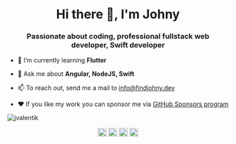 <h1 align="center">Hi there 👋, I'm Johny</h1>
<h3 align="center">Passionate about coding, professional fullstack web developer, Swift developer</h3>

- 🌱 I’m currently learning **Flutter**

- 💬 Ask me about **Angular, NodeJS, Swift**

- 📫 To reach out, send me a mail to info@findjohny.dev

- ❤️ If you like my work you can sponsor me via <a href='https://github.com/sponsors/jvalentik'>GitHub Sponsors program</a>

<img src="https://github-readme-stats.vercel.app/api?username=jvalentik&show_icons=true" alt="jvalentik" /> </p>


<p align="center">
<a href="https://dev.to/jvalentik" target="blank"><img align="center" src="https://cdn.jsdelivr.net/npm/simple-icons@3.0.1/icons/dev-dot-to.svg" alt="@jvalentik" height="20" width="20" /></a>
<a href="https://twitter.com/johnyvalentik" target="blank"><img align="center" src="https://cdn.jsdelivr.net/npm/simple-icons@3.0.1/icons/twitter.svg" alt="@johnyvalentik" height="20" width="20" /></a>
<a href="https://linkedin.com/in/janvalentik" target="blank"><img align="center" src="https://cdn.jsdelivr.net/npm/simple-icons@3.0.1/icons/linkedin.svg" alt="janvalentik" height="20" width="20" /></a>
<a href="https://medium.com/@johnyvalentik" target="blank"><img align="center" src="https://cdn.jsdelivr.net/npm/simple-icons@3.0.1/icons/medium.svg" alt="@johnyvalentik" height="20" width="20" /></a>
</p>
